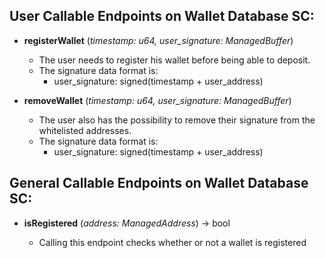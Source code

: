 ## User Callable Endpoints on Wallet Database SC:

- **registerWallet** (_timestamp: u64, user_signature: ManagedBuffer_)

  - The user needs to register his wallet before being able to deposit.
  - The signature data format is:
    - user_signature: signed(timestamp + user_address)

- **removeWallet** (_timestamp: u64, user_signature: ManagedBuffer_)

  - The user also has the possibility to remove their signature from the whitelisted addresses.
  - The signature data format is:
    - user_signature: signed(timestamp + user_address)

## General Callable Endpoints on Wallet Database SC:

- **isRegistered** (_address: ManagedAddress_) -> bool

  - Calling this endpoint checks whether or not a wallet is registered

